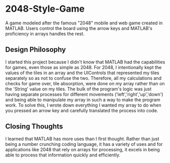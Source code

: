 # 2048-Style-Game
A game modeled after the famous "2048" mobile and web game created in MATLAB. Users control the board using the arrow keys and MATLAB's proficiency in arrays handles the rest.

## Design Philosophy
I started this project because I didn't know that MATLAB had the capabilities for games, even those as simple as 2048.
For 2048, I intentionally kept the values of the tiles in an array and the UIControls that represented my tiles separately so as not to confuse the two. Therefore, all my calculations and checks for game over,
tile absorption, were done on my array rather than on the 'String' value on my tiles. The bulk of the program's logic was just having separate
processes for different movements ('left','right','up','down') and being able to manipulate my array in such a way to make the program work.
To solve this, I wrote down everything I wanted my array to do when you pressed an arrow key and carefully translated the process into code.

## Closing Thoughts
I learned that MATLAB has more uses than I first thought. Rather than just being a number crunching coding language, it has a variety of uses
and for applications like 2048 that rely on arrays for processing, it excels in being able to process that information quickly and efficiently.
